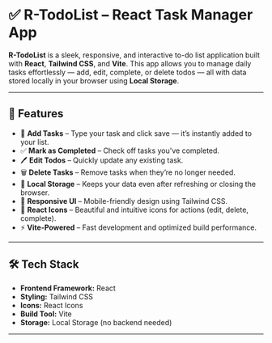 # ✅ R-TodoList – React Task Manager App

**R-TodoList** is a sleek, responsive, and interactive to-do list application built with **React**, **Tailwind CSS**, and **Vite**. This app allows you to manage daily tasks effortlessly — add, edit, complete, or delete todos — all with data stored locally in your browser using **Local Storage**.

---

## 🚀 Features

- 📝 **Add Tasks** – Type your task and click save — it’s instantly added to your list.
- ✅ **Mark as Completed** – Check off tasks you've completed.
- 🖊 **Edit Todos** – Quickly update any existing task.
- 🗑 **Delete Tasks** – Remove tasks when they’re no longer needed.
- 💾 **Local Storage** – Keeps your data even after refreshing or closing the browser.
- 📱 **Responsive UI** – Mobile-friendly design using Tailwind CSS.
- 🎨 **React Icons** – Beautiful and intuitive icons for actions (edit, delete, complete).
- ⚡ **Vite-Powered** – Fast development and optimized build performance.

---

## 🛠 Tech Stack

- **Frontend Framework:** React
- **Styling:** Tailwind CSS
- **Icons:** React Icons
- **Build Tool:** Vite
- **Storage:** Local Storage (no backend needed)

---


